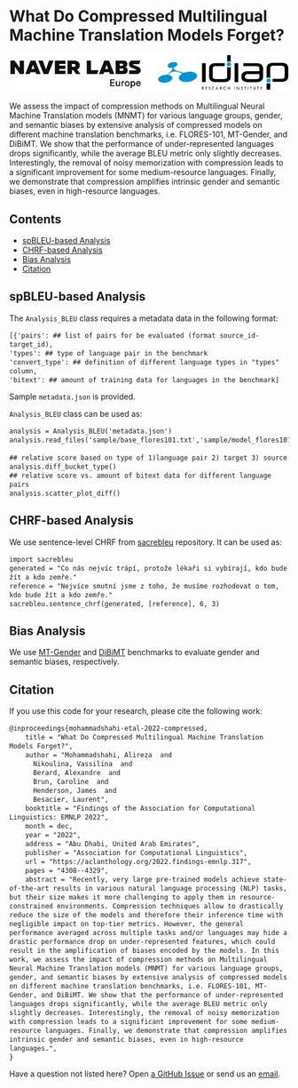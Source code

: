 What Do Compressed Multilingual Machine Translation Models Forget?
=================

<p align="center">
  <img src="logo.png" width="700"/>
</p>

We assess the impact of compression methods on Multilingual Neural Machine Translation models (MNMT) for various language groups, gender, and semantic biases by extensive analysis of compressed models on different machine translation benchmarks, i.e. FLORES-101, MT-Gender, and DiBiMT. We show that the performance of under-represented languages drops significantly, while the average BLEU metric only slightly decreases. Interestingly, the removal of noisy memorization with compression leads to a significant improvement for some medium-resource languages. Finally, we demonstrate that compression amplifies intrinsic gender and semantic biases, even in high-resource languages.

Contents
---------------
- [spBLEU-based Analysis](#spbleu)
- [CHRF-based Analysis](#chrf)
- [Bias Analysis](#bias)
- [Citation](#citation)

<a name="spbleu"/>  

spBLEU-based Analysis
-------------

The ```Analysis_BLEU``` class requires a metadata data in the following format:

```
[{'pairs': ## list of pairs for be evaluated (format source_id-target_id),
'types': ## type of language pair in the benchmark 
'convert_type': ## definition of different language types in "types" column,
'bitext': ## amount of training data for languages in the benchmark]
```
Sample ```metadata.json``` is provided.

```Analysis_BLEU``` class can be used as:

```
analysis = Analysis_BLEU('metadata.json')
analysis.read_files('sample/base_flores101.txt','sample/model_flores101.txt')

## relative score based on type of 1)language pair 2) target 3) source
analysis.diff_bucket_type()
## relative score vs. amount of bitext data for different language pairs
analysis.scatter_plot_diff()
```

<a name="chrf"/>  

CHRF-based Analysis
-------------

We use sentence-level CHRF from [sacrebleu]('https://github.com/mjpost/sacrebleu') repository. It can be used as:

```
import sacrebleu
generated = "Co nás nejvíc trápí, protože lékaři si vybírají, kdo bude žít a kdo zemře."
reference = "Nejvíce smutní jsme z toho, že musíme rozhodovat o tom, kdo bude žít a kdo zemře."
sacrebleu.sentence_chrf(generated, [reference], 6, 3)
```


<a name="bias"/>  

Bias Analysis
-------------

We use [MT-Gender](https://github.com/gabrielStanovsky/mt_gender) and [DiBiMT](https://nlp.uniroma1.it/dibimt/) benchmarks to evaluate gender and semantic biases, respectively. 

<a name="citation"/>  

Citation
-------------

If you use this code for your research, please cite the following work:
```
@inproceedings{mohammadshahi-etal-2022-compressed,
    title = "What Do Compressed Multilingual Machine Translation Models Forget?",
    author = "Mohammadshahi, Alireza  and
      Nikoulina, Vassilina  and
      Berard, Alexandre  and
      Brun, Caroline  and
      Henderson, James  and
      Besacier, Laurent",
    booktitle = "Findings of the Association for Computational Linguistics: EMNLP 2022",
    month = dec,
    year = "2022",
    address = "Abu Dhabi, United Arab Emirates",
    publisher = "Association for Computational Linguistics",
    url = "https://aclanthology.org/2022.findings-emnlp.317",
    pages = "4308--4329",
    abstract = "Recently, very large pre-trained models achieve state-of-the-art results in various natural language processing (NLP) tasks, but their size makes it more challenging to apply them in resource-constrained environments. Compression techniques allow to drastically reduce the size of the models and therefore their inference time with negligible impact on top-tier metrics. However, the general performance averaged across multiple tasks and/or languages may hide a drastic performance drop on under-represented features, which could result in the amplification of biases encoded by the models. In this work, we assess the impact of compression methods on Multilingual Neural Machine Translation models (MNMT) for various language groups, gender, and semantic biases by extensive analysis of compressed models on different machine translation benchmarks, i.e. FLORES-101, MT-Gender, and DiBiMT. We show that the performance of under-represented languages drops significantly, while the average BLEU metric only slightly decreases. Interestingly, the removal of noisy memorization with compression leads to a significant improvement for some medium-resource languages. Finally, we demonstrate that compression amplifies intrinsic gender and semantic biases, even in high-resource languages.",
}
```
Have a question not listed here? Open [a GitHub Issue](https://github.com/alirezamshi/bias-compressedMT/issues) or 
send us an [email](alireza.mohammadshahi@idiap.ch).
